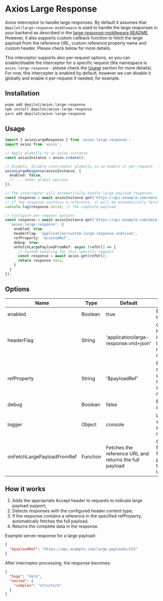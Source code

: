 # Axios Large Response

Axios interceptor to handle large responses. By default it assumes that `@epilot/large-response-middleware` is used to handle the large responses in your backend as described in the [large-response-middleware README](https://github.com/epilot-dev/aws-lambda-utility-middlewares/blob/main/packages/large-response-middleware/README.md). However, it also supports custom callback function to fetch the large payload from the reference URL, custom reference property name and custom header. Please check below for more details.

This interceptor supports also per-request options, so you can enable/disable the interceptor for a specific request (the namespace is `axios-large-response` - please check the [Usage](#usage) section for more details). For now, this intercepter is enabled by default, however we can disable it globally and enable it per-request if needed, for example.

## Installation

```bash
pnpm add @epilot/axios-large-response
npm install @epilot/axios-large-response
yarn add @epilot/axios-large-response
```

## Usage

```ts
import { axiosLargeResponse } from 'axios-large-response';
import axios from 'axios';

// Apply globally to an axios instance
const axiosInstance = axios.create();

// Example, disable interceptor globally so we enable it per-request
axiosLargeResponse(axiosInstance, {
  enabled: false,
  // ... other global options
});

// The interceptor will automatically handle large payload responses
const response = await axiosInstance.get('https://api.example.com/data');
// If the response contains a reference, it will be automatically fetched
console.log(response.data); // The complete payload

// Configure per-request options
const response = await axiosInstance.get('https://api.example.com/data', {
  'axios-large-response': {
    enabled: true,
    headerFlag: 'application/custom-large-response.vnd+json',
    refProperty: '$customRef',
    debug: true,
    onFetchLargePayloadFromRef: async (refUrl) => {
      // Custom handling for this specific request
      const response = await axios.get(refUrl);
      return response.data;
    }
  }
});
```

## Options

| Name | Type | Default | Description |
|------|------|---------|-------------|
| enabled | Boolean | true | Enable/disable the interceptor |
| headerFlag | String | 'application/large-response.vnd+json' | Content type header indicating a large payload reference response |
| refProperty | String | '$payloadRef' | Property name containing the reference URL in the response |
| debug | Boolean | false | Enable debug logging |
| logger | Object | console | Logger object with debug() and error() methods |
| onFetchLargePayloadFromRef | Function | Fetches the reference URL and returns the full payload | Callback function to fetch the full payload from the reference URL |

## How it works

1. Adds the appropriate Accept header to requests to indicate large payload support;
2. Detects responses with the configured header content type;
3. If the response contains a reference in the specified refProperty, automatically fetches the full payload;
4. Returns the complete data in the response.

Example server response for a large payload:

```json
{
  "$payloadRef": "https://api.example.com/large-payloads/123"
}
```

After interceptor processing, the response becomes:

```json
{
  "huge": "data",
  "nested": {
    "complex": "structure"
  }
}
```

